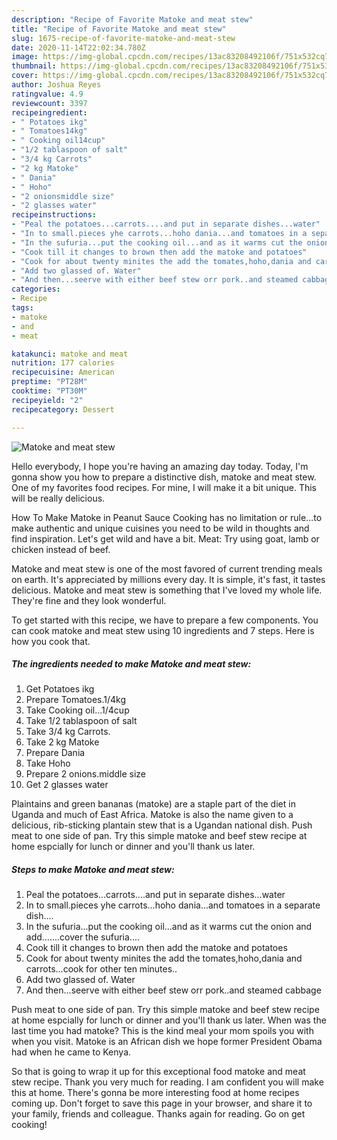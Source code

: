 ```yaml
---
description: "Recipe of Favorite Matoke and meat stew"
title: "Recipe of Favorite Matoke and meat stew"
slug: 1675-recipe-of-favorite-matoke-and-meat-stew
date: 2020-11-14T22:02:34.780Z
image: https://img-global.cpcdn.com/recipes/13ac83208492106f/751x532cq70/matoke-and-meat-stew-recipe-main-photo.jpg
thumbnail: https://img-global.cpcdn.com/recipes/13ac83208492106f/751x532cq70/matoke-and-meat-stew-recipe-main-photo.jpg
cover: https://img-global.cpcdn.com/recipes/13ac83208492106f/751x532cq70/matoke-and-meat-stew-recipe-main-photo.jpg
author: Joshua Reyes
ratingvalue: 4.9
reviewcount: 3397
recipeingredient:
- " Potatoes ikg"
- " Tomatoes14kg"
- " Cooking oil14cup"
- "1/2 tablaspoon of salt"
- "3/4 kg Carrots"
- "2 kg Matoke"
- " Dania"
- " Hoho"
- "2 onionsmiddle size"
- "2 glasses water"
recipeinstructions:
- "Peal the potatoes...carrots....and put in separate dishes...water"
- "In to small.pieces yhe carrots...hoho dania...and tomatoes in a separate dish...."
- "In the sufuria...put the cooking oil...and as it warms cut the onion and add.......cover the sufuria...."
- "Cook till it changes to brown then add the matoke and potatoes"
- "Cook for about twenty minites the add the tomates,hoho,dania and carrots...cook for other ten minutes.."
- "Add two glassed of. Water"
- "And then...seerve with either beef stew orr pork..and steamed cabbage"
categories:
- Recipe
tags:
- matoke
- and
- meat

katakunci: matoke and meat 
nutrition: 177 calories
recipecuisine: American
preptime: "PT28M"
cooktime: "PT30M"
recipeyield: "2"
recipecategory: Dessert

---
```



![Matoke and meat stew](https://img-global.cpcdn.com/recipes/13ac83208492106f/751x532cq70/matoke-and-meat-stew-recipe-main-photo.jpg)

Hello everybody, I hope you're having an amazing day today. Today, I'm gonna show you how to prepare a distinctive dish, matoke and meat stew. One of my favorites food recipes. For mine, I will make it a bit unique. This will be really delicious.

How To Make Matoke in Peanut Sauce Cooking has no limitation or rule…to make authentic and unique cuisines you need to be wild in thoughts and find inspiration. Let&#39;s get wild and have a bit. Meat: Try using goat, lamb or chicken instead of beef.

Matoke and meat stew is one of the most favored of current trending meals on earth. It's appreciated by millions every day. It is simple, it's fast, it tastes delicious. Matoke and meat stew is something that I've loved my whole life. They're fine and they look wonderful.


To get started with this recipe, we have to prepare a few components. You can cook matoke and meat stew using 10 ingredients and 7 steps. Here is how you cook that.

<!--inarticleads1-->

##### The ingredients needed to make Matoke and meat stew:

1. Get  Potatoes ikg
1. Prepare  Tomatoes.1/4kg
1. Take  Cooking oil...1/4cup
1. Take 1/2 tablaspoon of salt
1. Take 3/4 kg Carrots.
1. Take 2 kg Matoke
1. Prepare  Dania
1. Take  Hoho
1. Prepare 2 onions.middle size
1. Get 2 glasses water


Plaintains and green bananas (matoke) are a staple part of the diet in Uganda and much of East Africa. Matoke is also the name given to a delicious, rib-sticking plantain stew that is a Ugandan national dish. Push meat to one side of pan. Try this simple matoke and beef stew recipe at home espcially for lunch or dinner and you&#39;ll thank us later. 

<!--inarticleads2-->

##### Steps to make Matoke and meat stew:

1. Peal the potatoes...carrots....and put in separate dishes...water
1. In to small.pieces yhe carrots...hoho dania...and tomatoes in a separate dish....
1. In the sufuria...put the cooking oil...and as it warms cut the onion and add.......cover the sufuria....
1. Cook till it changes to brown then add the matoke and potatoes
1. Cook for about twenty minites the add the tomates,hoho,dania and carrots...cook for other ten minutes..
1. Add two glassed of. Water
1. And then...seerve with either beef stew orr pork..and steamed cabbage


Push meat to one side of pan. Try this simple matoke and beef stew recipe at home espcially for lunch or dinner and you&#39;ll thank us later. When was the last time you had matoke? This is the kind meal your mom spoils you with when you visit. Matoke is an African dish we hope former President Obama had when he came to Kenya. 

So that is going to wrap it up for this exceptional food matoke and meat stew recipe. Thank you very much for reading. I am confident you will make this at home. There's gonna be more interesting food at home recipes coming up. Don't forget to save this page in your browser, and share it to your family, friends and colleague. Thanks again for reading. Go on get cooking!

